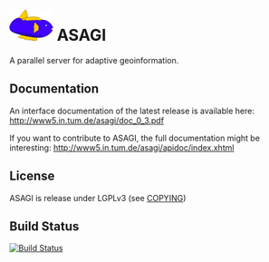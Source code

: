 ![logo](documentation/images/asagi.png "ASAGI") ASAGI
=====================================================

A parallel server for adaptive geoinformation.

Documentation
-------------

An interface documentation of the latest release is available here:
http://www5.in.tum.de/asagi/doc_0_3.pdf

If you want to contribute to ASAGI, the full documentation might be interesting:
http://www5.in.tum.de/asagi/apidoc/index.xhtml

License
-------

ASAGI is release under LGPLv3 (see [COPYING](COPYING))

Build Status
------------

[![Build Status](https://travis-ci.org/TUM-I5/ASAGI.svg?branch=master)](https://travis-ci.org/TUM-I5/ASAGI)